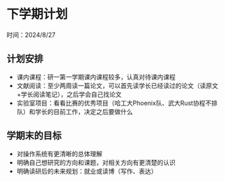 # 下学期计划

时间：2024/8/27

## 计划安排

- 课内课程：研一第一学期课内课程较多，认真对待课内课程
- 文献阅读：至少两周读一篇论文，可以首先读学长已经读过的论文（读原文+学长阅读笔记），之后学会自己找论文
- 实验室项目：看看比赛的优秀项目（哈工大Phoenix队、武大Rust协程不排队）和学长的目前工作，决定之后要做什么

## 学期末的目标

- 对操作系统有更清晰的总体理解
- 明确自己想研究的方向和课题，对相关方向有更清楚的认识
- 明确读研后的未来规划：就业或读博（写作、表达）
